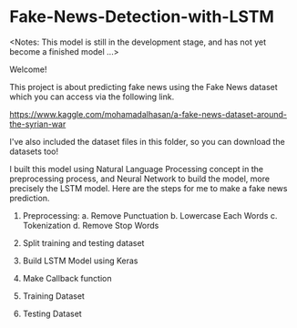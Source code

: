 # Fake-News-Detection-with-LSTM

<Notes: This model is still in the development stage, and has not yet become a finished model ...>



Welcome!

This project is about predicting fake news using the Fake News dataset which you can access via the following link.

https://www.kaggle.com/mohamadalhasan/a-fake-news-dataset-around-the-syrian-war

I've also included the dataset files in this folder, so you can download the datasets too!

I built this model using Natural Language Processing concept in the preprocessing process, and Neural Network to build the model, more precisely the LSTM model. Here are the steps for me to make a fake news prediction.

1. Preprocessing:
     a. Remove Punctuation
     b. Lowercase Each Words
     c. Tokenization
     d. Remove Stop Words

2. Split training and testing dataset

3. Build LSTM Model using Keras

4. Make Callback function

5. Training Dataset

6. Testing Dataset
